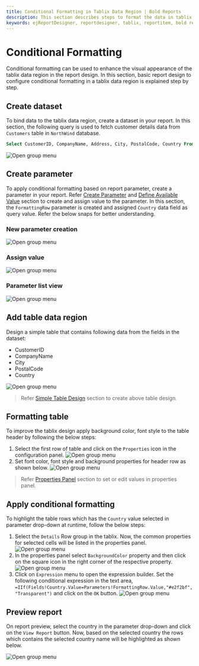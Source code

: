 ```yaml
---
title: Conditional Formatting in Tablix Data Region | Bold Reports
description: This section describes steps to format the data in tablix data region to enhance its visual appearance in Bold Report Designer
keywords: ejReportDesigner, reportdesigner, tablix, reportitem, bold reports, documentation, help, ej, user guide, demo, samples, bold reports, bold reporting
---
```


# Conditional Formatting

Conditional formatting can be used to enhance the visual appearance of the tablix data region in the report design. In this section, basic report design to configure conditional formatting in a tablix data region is explained step by step.

## Create dataset

To bind data to the tablix data region, create a dataset in your report. In this section, the following query is used to fetch customer details data from `Customers` table in `NorthWind` database.

```sql
Select CustomerID, CompanyName, Address, City, PostalCode, Country From Customers
```

![Open group menu](/static/assets/on-premise/images/report-designer/report-items/tablix-conditional-formatting/dataset-list-view.png)

## Create parameter

To apply conditional formatting based on report parameter, create a parameter in your report. Refer [Create Parameter](/report-designer/report-parameters/add/#create-parameter) and [Define Available Value](/report-designer/report-parameters/define-available-values-for-parameter/#query-values) section to create and assign value to the parameter. In this section, the `FormattingRow` parameter is created and assigned `Country` data field as query value. Refer the below snaps for better understanding.

### New parameter creation

![Open group menu](/static/assets/on-premise/images/report-designer/report-items/tablix-conditional-formatting/parameter-creation-panel.png)

### Assign value

![Open group menu](/static/assets/on-premise/images/report-designer/report-items/tablix-conditional-formatting/assign-available-value.png)

### Parameter list view

![Open group menu](/static/assets/on-premise/images/report-designer/report-items/tablix-conditional-formatting/parameter-list-view.png)

## Add table data region

Design a simple table that contains following data from the fields in the dataset:

* CustomerID
* CompanyName
* City
* PostalCode
* Country

![Open group menu](/static/assets/on-premise/images/report-designer/report-items/tablix-conditional-formatting/initial-design.png)

> Refer [Simple Table Design](/report-designer/report-items/tablix/design-ssrs-rdl-report-using-table/) section to create above table design.

## Formatting table

To improve the tablix design apply background color, font style to the table header by following the below steps:

1. Select the first row of table and click on the `Properties` icon in the configuration panel.
![Open group menu](/static/assets/on-premise/images/report-designer/report-items/tablix-conditional-formatting/set-cell-properties.png)
2. Set font color, font style and background properties for header row as shown below.
![Open group menu](/static/assets/on-premise/images/report-designer/report-items/tablix-conditional-formatting/set-cell-properties-output.png)

> Refer [Properties Panel](/report-designer/compose-report/properties-panel/) section to set or edit values in properties panel.

## Apply conditional formatting

To highlight the table rows which has the `Country` value selected in parameter drop-down at runtime, follow the below steps:

1. Select the `Details` Row group in the tablix. Now, the common properties for selected cells will be listed in the properties panel.
![Open group menu](/static/assets/on-premise/images/report-designer/report-items/tablix-conditional-formatting/select-details-group.png)
2. In the properties panel select `BackgroundColor` property and then click on the square icon in the right corner of the respective property.
![Open group menu](/static/assets/on-premise/images/report-designer/report-items/tablix-conditional-formatting/open-expression-menu-in-background-color-property.png)
3. Click on `Expression` menu to open the expression builder. Set the following conditional expression in the text area, `=IIf(Fields!Country.Value=Parameters!FormattingRow.Value,"#e2f2bf","Transparent")` and click on the `OK` button.
![Open group menu](/static/assets/on-premise/images/report-designer/report-items/tablix-conditional-formatting/set-condition-for-background-property.png)

## Preview report

On report preview, select the country in the parameter drop-down and click on the `View Report` button. Now, based on the selected country the rows which contains the selected country name will be highlighted as shown below.

![Open group menu](/static/assets/on-premise/images/report-designer/report-items/tablix-conditional-formatting/conditional-fomatting-output.png)
